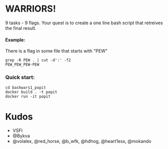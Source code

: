 # WARRIORS!

9 tasks - 9 flags. 
Your quest is to create a one line bash script that retreives the final result.  

#### Example: 
There is a flag in some file that starts with "PEW" 
```
grep -R PEW . | cut -d':' -f2 
PEW_PEW_PEW-PEW
```
### Quick start:
```
cd bashwars1_popit
docker build . -t popit
docker run -it popit
```

# Kudos
- VSFI
- @Bykva
- @volalex, @red_horse, @b_wfk, @hdhog, @heart1ess, @mokando

